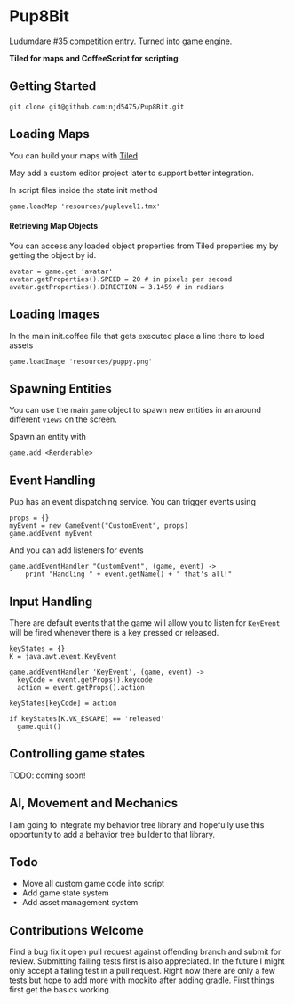 # Pup8Bit
Ludumdare #35 competition entry. Turned into game engine. 

**Tiled for maps and CoffeeScript for scripting**

## Getting Started

	git clone git@github.com:njd5475/Pup8Bit.git

## Loading Maps

You can build your maps with [Tiled](http://www.mapeditor.org/)

May add a custom editor project later to support better integration.

In script files inside the state init method

	game.loadMap 'resources/puplevel1.tmx'

#### Retrieving Map Objects

You can access any loaded object properties from Tiled properties my by getting
the object by id.

	avatar = game.get 'avatar'
	avatar.getProperties().SPEED = 20 # in pixels per second
	avatar.getProperties().DIRECTION = 3.1459 # in radians

## Loading Images

In the main init.coffee file that gets executed place a line there to load 
assets

	game.loadImage 'resources/puppy.png'

## Spawning Entities

You can use the main `game` object to spawn new entities in an around different 
`views` on the screen.

Spawn an entity with

	game.add <Renderable>

## Event Handling

Pup has an event dispatching service. You can trigger events using

	props = {}
	myEvent = new GameEvent("CustomEvent", props)
	game.addEvent myEvent

And you can add listeners for events

	game.addEventHandler "CustomEvent", (game, event) ->
		print "Handling " + event.getName() + " that's all!"

## Input Handling

There are default events that the game will allow you to listen for `KeyEvent`
will be fired whenever there is a key pressed or released.

	keyStates = {}
	K = java.awt.event.KeyEvent

	game.addEventHandler 'KeyEvent', (game, event) ->
  	  keyCode = event.getProps().keycode
  	  action = event.getProps().action
  	
  	keyStates[keyCode] = action
  
  	if keyStates[K.VK_ESCAPE] == 'released'
      game.quit()
    

## Controlling game states

TODO: coming soon!

## AI, Movement and Mechanics

I am going to integrate my behavior tree library and hopefully use this 
opportunity to add a behavior tree builder to that library.

## Todo

* Move all custom game code into script
* Add game state system
* Add asset management system

## Contributions Welcome

Find a bug fix it open pull request against offending branch and submit for 
review. Submitting failing tests first is also appreciated. In the future I 
might only accept a failing test in a pull request. Right now there are only a 
few tests but hope to add more with mockito after adding gradle. First things 
first get the basics working.
